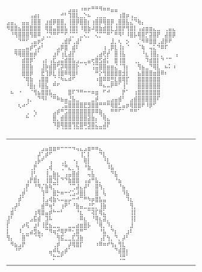 ⠀⠀⠀⠀⠀⠀⠀⠀⠀⠀⠀⠀⠀⠀⠀⠀⣠⣤⡄⠰⠶⠖⠛⠛⠻⠶⠶⣤⣤⠀⠀⠀⠀⠀⠀⠀⠀⠀⠀⠀⠀⠀⠀⠀⠀
⠀⠀⠀⠀⠀⠀⢠⣴⡆⠀⠀⠀⠀⠀⠚⠃⢹⣿⣇⣀⡑⠦⠀⢀⣀⣀⠀⠀⠀⢰⣿⡶⢠⣀⠀⠀⠀⠀⠀⠀⠀⠀⠀⠀⠀
⣠⣤⡀⠀⣤⣤⢸⣿⣿⠀⣰⣾⡿⣿⣿⡀⢸⣿⡿⣿⣿⡆⢰⣿⡿⢿⣿⡿⢀⣿⣿⣧⣌⠙⢷⡄⠀⠀⠀⠀⠀⠀⠀⠀⠀
⠻⣿⣿⣦⣿⣿⣿⣿⣿⠀⢿⣿⣤⣿⣿⣧⢸⣿⡇⠸⣿⣷⠼⣿⣷⣾⣿⣇⣸⣿⡟⢻⣿⡇⢠⣴⣶⣶⣄⣀⠀⢀⣤⣄⠀
⠀⠘⢻⣿⣿⣿⢻⣿⠿⢀⢈⡙⠛⠋⠉⠋⢈⡉⠁⣀⢌⡁⠀⢌⡉⠉⠛⠁⠛⠻⠃⠸⣿⡧⢿⣿⡋⣽⣿⡟⠀⣼⣿⡿⠀
⠀⠀⠀⠙⠛⠋⢀⣤⡶⡋⠀⠀⠀⠀⢀⣾⡟⢀⣼⠃⠀⠀⠀⠀⠀⠀⠀⣸⡀⢆⠀⡢⠀⠀⡈⠻⠿⣿⣿⢀⣼⡿⠟⠀⠀
⠀⠀⣀⣀⣀⣤⡾⢋⡴⠃⠀⠀⠀⣠⡿⣿⠀⣾⠇⠀⠀⠀⠀⠀⠀⢰⢀⡿⣇⢸⡆⠈⠀⠀⠈⢷⠀⢤⣅⠙⠿⠏⠀⠀⠀
⠀⠀⠻⢿⣿⣿⣶⡾⠁⠀⠀⠀⣰⠏⢰⣇⣼⡏⠀⠀⠀⠀⠀⢀⣴⢟⡞⠀⣿⢸⣧⠀⠀⠀⠀⠘⣆⢸⣿⡄⡀⠀⠀⠀⡄
⠀⠀⠀⠀⣾⣿⡿⠁⠀⢠⡆⢠⣏⣠⣬⣾⣿⣧⣠⣀⣀⣤⢖⣿⣫⣾⡅⠀⣿⢸⣿⠀⠀⢀⡀⠀⠹⣾⣿⡇⠙⠈⠉⠀⠀
⠀⠀⠀⠀⣿⣿⣷⠀⠀⣸⡷⣾⣿⢋⡽⢿⣿⣿⡗⠀⠈⠀⢨⣭⣿⣿⣶⣶⣌⠈⢹⡆⠀⠀⢻⣦⣀⠙⢿⣇⠀⠦⠅⠰⠀
⠀⠀⠀⠀⣿⣿⡿⠀⠀⣟⢹⡿⣇⢸⣿⠿⢿⣿⠇⠀⠀⠀⠀⠛⡕⢻⣿⣿⣿⣿⣺⡇⠀⠀⣦⣿⣿⣿⣶⣿⠿⠆⠀⠀⠀
⠀⠀⠀⠀⠈⢿⣷⠀⢠⣿⣿⠀⢈⠈⠳⠦⠾⠋⠀⠀⠀⠀⠀⠰⣿⠿⠿⣛⣇⣿⢿⡏⠀⠀⣿⣿⣿⣿⣿⣿⠀⠀⠀⠀⠀
⠀⠀⠀⠀⠀⠘⣿⡆⠸⣿⣧⠀⠛⠋⠀⠀⠀⠀⠀⠀⠀⠀⠀⠀⠛⠦⠤⠟⠛⠁⢸⠁⠀⠀⣿⣿⣿⣿⣿⣿⠀⠀⠀⠀⠀
⠀⠦⠀⠐⠀⠀⠈⢻⣦⣿⣿⣧⣀⠀⠀⠀⣿⠏⠙⠛⠒⠒⠶⣶⠀⠋⠚⠀⠀⠀⡟⠁⠀⢰⣿⣿⣿⣿⣿⣿⠀⠀⠀⠀⠀
⠀⠀⠀⠀⠀⢠⡀⠀⠙⠻⠇⠈⠛⠷⣦⣤⣘⣧⣀⠀⠀⠀⣀⡾⠀⠀⣀⣠⣤⣾⠃⠀⣠⣾⣿⣿⣿⣿⣿⠏⠀⠀⠀⠀⠀
⠀⠀⠀⢆⠴⠊⠀⠀⠀⠀⠀⠀⠀⠀⢀⣭⣿⣿⣿⣿⣟⣻⣿⣿⠛⠛⠛⢿⣿⣃⣤⡶⢿⣿⣿⠟⠸⡿⠋⠀⠀⠀⠀⠀⠀
⠀⠀⠀⠀⠀⢀⠀⢢⠀⠀⠀⠀⣠⡾⠛⣩⣿⣿⣿⣿⣿⣿⡿⠿⣷⡀⠀⠛⠛⠋⠁⠀⠛⠛⠁⠀⠀⠀⠀⠀⠀⠀⠀⠀⠀
⠀⠀⠀⠀⠀⠓⠀⠁⠀⠀⠀⠀⣿⡀⣾⣿⣿⣿⣿⣿⣿⣽⣷⡄⠈⢿⣄⠀⠀⠀⠀⠀⠀⠀⠀⠀⠀⠀⠀⠀⠀⠀⠀⠀⠀
⠀⠀⠀⠀⠀⠀⠀⠀⠀⠀⠀⠀⠹⣿⢿⣿⣿⢻⣟⣿⠿⣻⣿⣅⣀⣼⡟⠀⠀⠀⠀⠀⠀⠀⠀⠀⠀⠀⠀⠀⠀⠀⠀⠀⠀
⠀⠀⠀⠀⠀⠀⠀⠀⠀⠀⠀⠀⠀⠁⠈⠉⠉⠈⠉⠉⠈⠉⠉⠉⠉⠉⠀⠀⠀⠀⠀⠀⠀⠀⠀⠀⠀⠀⠀⠀⠀⠀⠀⠀⠀
_____________________________________________________________________
⠀⠀⠀⠀⠀⠀⠀⠀⠀⣠⣤⣶⣶⠶⠒⠒⠒⠲⢤⣄⣠⣶⠶⠶⣄⠀⠀⠀⠀⠀⠀⠀⠀⠀
⠀⠀⠀⠀⠀⠀⠀⠀⡼⢁⡾⠋⠀⠀⠀⠀⠀⠀⠀⢸⡁⡇⠀⠀⠙⣇⠀⠀⠀⠀⠀⠀⠀⠀
⠀⠀⠀⠀⠀⠀⠀⢠⡷⠋⠀⢠⠀⠀⢀⡄⠀⠐⡄⠀⢿⡇⠀⠀⠀⠘⣇⠀⠀⠀⠀⠀⠀⠀
⠀⠀⠀⠀⠀⠀⢀⡟⠀⠀⢀⢾⠀⠀⢈⠛⣄⡀⢳⠀⠘⣷⡀⠀⠀⠀⠸⣧⠀⠀⠀⠀⠀⠀
⠀⠀⠀⠀⠀⠀⢸⢃⠀⠀⢸⣀⣷⣆⠀⢠⣤⣿⣾⠀⠀⢤⣧⠀⠀⠀⠀⠙⣧⠀⠀⠀⠀⠀
⠀⠀⠀⠀⠀⢠⡟⣿⡆⠀⢸⣿⣙⡇⠙⠙⣷⣿⣿⠀⢠⣴⠛⣧⡀⠀⠀⠀⠘⣦⠀⠀⠀⠀
⠀⠀⠀⠀⢀⡟⠀⠘⠻⡌⣷⢷⡉⠁⠀⠀⠈⢉⣼⣄⡼⠃⠀⣿⢳⡀⠀⠀⠀⠘⣦⠀⠀⠀
⠀⠀⠀⢀⡾⠁⠀⠀⠀⢹⠛⠀⣿⡓⠶⠒⢊⣡⠼⣿⡇⠀⠀⣿⠀⢧⠀⠀⠀⠀⠹⣧⠀⠀
⠀⠀⠀⡾⠁⠀⠀⠀⠀⢸⣠⢾⣷⠢⠤⣤⡤⠒⠚⠉⠛⠳⡶⣿⣧⣤⠀⠀⠀⠀⠀⠹⣆⠀
⠀⢀⡼⠃⠀⠀⠀⠀⠀⣾⠛⢶⠃⠀⢰⠟⠁⠘⣷⣤⣀⣘⣋⡀⢸⣷⠀⠀⠀⠀⠀⠀⢻⡀
⠀⣾⠁⠀⠀⠀⠀⢰⢿⣿⣤⡾⠓⠒⠃⠀⠀⠀⠘⣆⠀⠉⢽⡏⢿⣅⠀⠀⠀⠀⠀⠀⢸⡇
⣸⠃⠀⠀⠀⠀⣠⣯⣾⠀⣹⠧⠀⠀⠀⠀⠀⠀⠀⠿⣆⠀⠘⢿⣆⣽⡀⠀⠀⠀⠀⠀⢸⡇
⡏⠀⠀⠀⡴⢯⠀⣰⠇⢸⣟⣦⣀⣀⠀⠀⣀⣀⣴⣶⣿⡧⠀⠈⢿⡀⠹⡄⠀⠀⠀⠀⣸⠀
⡇⠀⠀⠸⡀⣀⣴⣻⣦⡀⠉⠻⢶⡚⢿⠟⠛⢂⣿⠛⠉⠀⠀⠀⠘⣧⠀⠙⡆⠀⠀⣰⠇⠀
⢻⡄⠀⠀⣿⠉⠀⠈⠙⠁⠀⠀⠀⢻⣯⣀⣀⣏⣹⣷⠀⠀⠀⠀⢠⡏⢳⡀⠙⡀⡼⠃⠀⠀
⠀⠻⣦⣠⡟⠀⠀⠀⠀⠀⠀⠀⢀⡾⠀⠀⡼⢿⣿⡏⠀⠀⠀⠰⠿⠶⠞⢳⡄⢻⣇⠀⠀⠀
⠀⠀⠘⠋⠀⠀⠀⠀⠀⠀⠀⣤⠾⢧⣠⡾⠁⠀⠀⠀⠀⠀⠀⠀⠀⠀⠀⠀⠙⣾⣿⡆⠀⠀
⠀⠀⠀⠀⠀⠀⠀⠀⠀⠀⠀⠈⡓⠒⠋⠀⠀⠀⠀⠀⠀⠀⠀⠀⠀⠀⠀⠀⠀⢘⣛⠁⠀⠀
_______________________________________________________________________